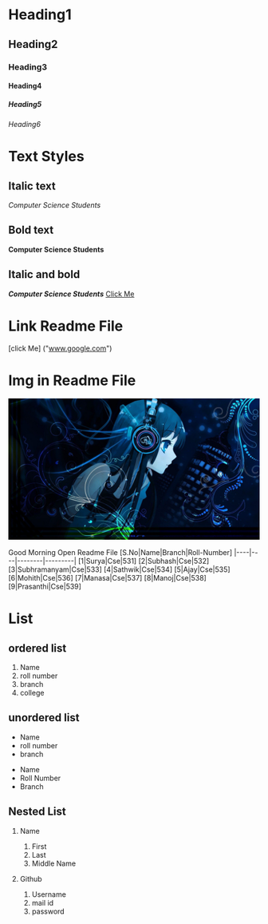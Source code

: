 # Heading1
## Heading2
### Heading3
#### Heading4
##### Heading5
###### Heading6

# Text Styles
## Italic text 
*Computer Science Students*
## Bold text
**Computer Science Students**
## Italic and bold
***Computer Science Students***
<a href="">Click Me</a>
# Link Readme File
[click Me] ("www.google.com")

# Img in Readme File
![nightcore](nightcore.jpg)

Good Morning
Open Readme File
[S.No|Name|Branch|Roll-Number]
|----|----|--------|---------|
[1|Surya|Cse|531]
[2|Subhash|Cse|532]
[3|Subhramanyam|Cse|533]
[4|Sathwik|Cse|534]
[5|Ajay|Cse|535]
[6|Mohith|Cse|536]
[7|Manasa|Cse|537]
[8|Manoj|Cse|538]
[9|Prasanthi|Cse|539]

# List
## ordered list
1. Name
2. roll number
3. branch
4. college
## unordered list
- Name
- roll number
- branch

* Name
* Roll Number
* Branch

## Nested List
1. Name
    1. First
    2. Last
    3. Middle Name 
  
2. Github
    1. Username
    2. mail id
    3. password
  
